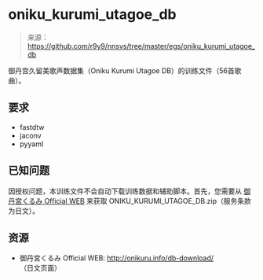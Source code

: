 # oniku_kurumi_utagoe_db

> 来源：https://github.com/r9y9/nnsvs/tree/master/egs/oniku_kurumi_utagoe_db

御丹宫久留美歌声数据集（Oniku Kurumi Utagoe DB）的训练文件（56首歌曲）。

## 要求
- fastdtw
- jaconv
- pyyaml

## 已知问题
因授权问题，本训练文件不会自动下载训练数据和辅助脚本。首先，您需要从 [御丹宮くるみ Official WEB](http://onikuru.info/db-download/) 来获取 ONIKU_KURUMI_UTAGOE_DB.zip（服务条款为日文）。

## 资源

- 御丹宮くるみ Official WEB: http://onikuru.info/db-download/ （日文页面）
